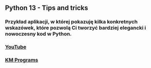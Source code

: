 ## Python 13 - Tips and tricks

### Przykład aplikacji, w której pokazuję kilka konkretnych wskazówek, które pozwolą Ci tworzyć bardziej elegancki i nowoczesny kod w Python.

### [YouTube](https://youtu.be/O4aRVRYMwkQ)
### [KM Programs](https://km-programs.pl/)